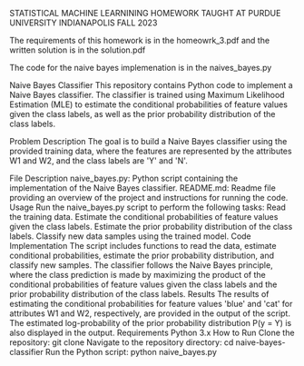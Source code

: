 STATISTICAL MACHINE LEARNINING HOMEWORK TAUGHT AT PURDUE UNIVERSITY INDIANAPOLIS FALL 2023

The requirements of this homework is in the homeowrk_3.pdf and the written solution is in the solution.pdf

The code for the naive bayes implemenation is in the naives_bayes.py

Naive Bayes Classifier
This repository contains Python code to implement a Naive Bayes classifier. The classifier is trained using Maximum Likelihood Estimation (MLE) to estimate the conditional probabilities of feature values given the class labels, as well as the prior probability distribution of the class labels.

Problem Description
The goal is to build a Naive Bayes classifier using the provided training data, where the features are represented by the attributes W1 and W2, and the class labels are 'Y' and 'N'.

File Description
naive_bayes.py: Python script containing the implementation of the Naive Bayes classifier.
README.md: Readme file providing an overview of the project and instructions for running the code.
Usage
Run the naive_bayes.py script to perform the following tasks:
Read the training data.
Estimate the conditional probabilities of feature values given the class labels.
Estimate the prior probability distribution of the class labels.
Classify new data samples using the trained model.
Code Implementation
The script includes functions to read the data, estimate conditional probabilities, estimate the prior probability distribution, and classify new samples.
The classifier follows the Naive Bayes principle, where the class prediction is made by maximizing the product of the conditional probabilities of feature values given the class labels and the prior probability distribution of the class labels.
Results
The results of estimating the conditional probabilities for feature values 'blue' and 'cat' for attributes W1 and W2, respectively, are provided in the output of the script.
The estimated log-probability of the prior probability distribution P(y = Y) is also displayed in the output.
Requirements
Python 3.x
How to Run
Clone the repository: git clone <repository-url>
Navigate to the repository directory: cd naive-bayes-classifier
Run the Python script: python naive_bayes.py
